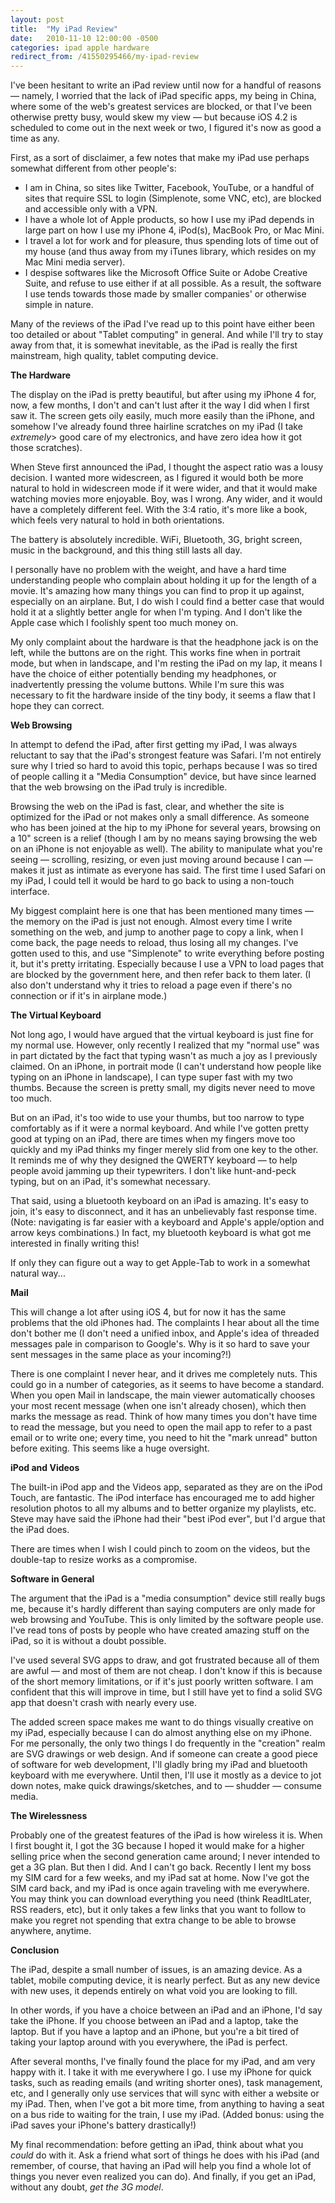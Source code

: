 ```yaml
---
layout: post
title:  "My iPad Review"
date:   2010-11-10 12:00:00 -0500
categories: ipad apple hardware
redirect_from: /41550295466/my-ipad-review
---
```


I've been hesitant to write an iPad review until now for a handful of reasons — namely, I worried that the lack of iPad specific apps, my being in China, where some of the web's greatest services are blocked, or that I've been otherwise pretty busy, would skew my view — but because iOS 4.2 is scheduled to come out in the next week or two, I figured it's now as good a time as any.

First, as a sort of disclaimer, a few notes that make my iPad use perhaps somewhat different from other people's:

*   I am in China, so sites like Twitter, Facebook, YouTube, or a handful of sites that require SSL to login (Simplenote, some VNC, etc), are blocked and accessible only with a VPN.
*   I have a whole lot of Apple products, so how I use my iPad depends in large part on how I use my iPhone 4, iPod(s), MacBook Pro, or Mac Mini.
*   I travel a lot for work and for pleasure, thus spending lots of time out of my house (and thus away from my iTunes library, which resides on my Mac Mini media server).
*   I despise softwares like the Microsoft Office Suite or Adobe Creative Suite, and refuse to use either if at all possible. As a result, the software I use tends towards those made by smaller companies' or otherwise simple in nature.

Many of the reviews of the iPad I've read up to this point have either been too detailed or about "Tablet computing" in general. And while I'll try to stay away from that, it is somewhat inevitable, as the iPad is really the first mainstream, high quality, tablet computing device.

**The Hardware**

The display on the iPad is pretty beautiful, but after using my iPhone 4 for, now, a few months, I don't and can't lust after it the way I did when I first saw it. The screen gets oily easily, much more easily than the iPhone, and somehow I've already found three hairline scratches on my iPad (I take _extremely_&gt; good care of my electronics, and have zero idea how it got those scratches).

When Steve first announced the iPad, I thought the aspect ratio was a lousy decision. I wanted more widescreen, as I figured it would both be more natural to hold in widescreen mode if it were wider, and that it would make watching movies more enjoyable. Boy, was I wrong. Any wider, and it would have a completely different feel. With the 3:4 ratio, it's more like a book, which feels very natural to hold in both orientations.

The battery is absolutely incredible. WiFi, Bluetooth, 3G, bright screen, music in the background, and this thing still lasts all day.

I personally have no problem with the weight, and have a hard time understanding people who complain about holding it up for the length of a movie. It's amazing how many things you can find to prop it up against, especially on an airplane. But, I do wish I could find a better case that would hold it at a slightly better angle for when I'm typing. And I don't like the Apple case which I foolishly spent too much money on.

My only complaint about the hardware is that the headphone jack is on the left, while the buttons are on the right. This works fine when in portrait mode, but when in landscape, and I'm resting the iPad on my lap, it means I have the choice of either potentially bending my headphones, or inadvertently pressing the volume buttons. While I'm sure this was necessary to fit the hardware inside of the tiny body, it seems a flaw that I hope they can correct.

**Web Browsing**

In attempt to defend the iPad, after first getting my iPad, I was always reluctant to say that the iPad's strongest feature was Safari. I'm not entirely sure why I tried so hard to avoid this topic, perhaps because I was so tired of people calling it a "Media Consumption" device, but have since learned that the web browsing on the iPad truly is incredible.

Browsing the web on the iPad is fast, clear, and whether the site is optimized for the iPad or not makes only a small difference. As someone who has been joined at the hip to my iPhone for several years, browsing on a 10" screen is a relief (though I am by no means saying browsing the web on an iPhone is not enjoyable as well). The ability to manipulate what you're seeing — scrolling, resizing, or even just moving around because I can — makes it just as intimate as everyone has said. The first time I used Safari on my iPad, I could tell it would be hard to go back to using a non-touch interface.

My biggest complaint here is one that has been mentioned many times — the memory on the iPad is just not enough. Almost every time I write something on the web, and jump to another page to copy a link, when I come back, the page needs to reload, thus losing all my changes. I've gotten used to this, and use "Simplenote" to write everything before posting it, but it's pretty irritating. Especially because I use a VPN to load pages that are blocked by the government here, and then refer back to them later. (I also don't understand why it tries to reload a page even if there's no connection or if it's in airplane mode.)

**The Virtual Keyboard**

Not long ago, I would have argued that the virtual keyboard is just fine for my normal use. However, only recently I realized that my "normal use" was in part dictated by the fact that typing wasn't as much a joy as I previously claimed. On an iPhone, in portrait mode (I can't understand how people like typing on an iPhone in landscape), I can type super fast with my two thumbs. Because the screen is pretty small, my digits never need to move too much.

But on an iPad, it's too wide to use your thumbs, but too narrow to type comfortably as if it were a normal keyboard. And while I've gotten pretty good at typing on an iPad, there are times when my fingers move too quickly and my iPad thinks my finger merely slid from one key to the other. It reminds me of why they designed the QWERTY keyboard — to help people avoid jamming up their typewriters. I don't like hunt-and-peck typing, but on an iPad, it's somewhat necessary.

That said, using a bluetooth keyboard on an iPad is amazing. It's easy to join, it's easy to disconnect, and it has an unbelievably fast response time. (Note: navigating is far easier with a keyboard and Apple's apple/option and arrow keys combinations.) In fact, my bluetooth keyboard is what got me interested in finally writing this!

If only they can figure out a way to get Apple-Tab to work in a somewhat natural way...

**Mail**

This will change a lot after using iOS 4, but for now it has the same problems that the old iPhones had. The complaints I hear about all the time don't bother me (I don't need a unified inbox, and Apple's idea of threaded messages pale in comparison to Google's. Why is it so hard to save your sent messages in the same place as your incoming?!)

There is one complaint I never hear, and it drives me completely nuts. This could go in a number of categories, as it seems to have become a standard. When you open Mail in landscape, the main viewer automatically chooses your most recent message (when one isn't already chosen), which then marks the message as read. Think of how many times you don't have time to read the message, but you need to open the mail app to refer to a past email or to write one; every time, you need to hit the "mark unread" button before exiting. This seems like a huge oversight.

**iPod and Videos**

The built-in iPod app and the Videos app, separated as they are on the iPod Touch, are fantastic. The iPod interface has encouraged me to add higher resolution photos to all my albums and to better organize my playlists, etc. Steve may have said the iPhone had their "best iPod ever", but I'd argue that the iPad does.

There are times when I wish I could pinch to zoom on the videos, but the double-tap to resize works as a compromise.

**Software in General**

The argument that the iPad is a "media consumption" device still really bugs me, because it's hardly different than saying computers are only made for web browsing and YouTube. This is only limited by the software people use. I've read tons of posts by people who have created amazing stuff on the iPad, so it is without a doubt possible.

I've used several SVG apps to draw, and got frustrated because all of them are awful — and most of them are not cheap. I don't know if this is because of the short memory limitations, or if it's just poorly written software. I am confident that this will improve in time, but I still have yet to find a solid SVG app that doesn't crash with nearly every use.

The added screen space makes me want to do things visually creative on my iPad, especially because I can do almost anything else on my iPhone. For me personally, the only two things I do frequently in the "creation" realm are SVG drawings or web design. And if someone can create a good piece of software for web development, I'll gladly bring my iPad and bluetooth keyboard with me everywhere. Until then, I'll use it mostly as a device to jot down notes, make quick drawings/sketches, and to — shudder — consume media.

**The Wirelessness**

Probably one of the greatest features of the iPad is how wireless it is. When I first bought it, I got the 3G because I hoped it would make for a higher selling price when the second generation came around; I never intended to get a 3G plan. But then I did. And I can't go back. Recently I lent my boss my SIM card for a few weeks, and my iPad sat at home. Now I've got the SIM card back, and my iPad is once again traveling with me everywhere. You may think you can download everything you need (think ReadItLater, RSS readers, etc), but it only takes a few links that you want to follow to make you regret not spending that extra change to be able to browse anywhere, anytime.

**Conclusion**

The iPad, despite a small number of issues, is an amazing device. As a tablet, mobile computing device, it is nearly perfect. But as any new device with new uses, it depends entirely on what void you are looking to fill.

In other words, if you have a choice between an iPad and an iPhone, I'd say take the iPhone. If you choose between an iPad and a laptop, take the laptop. But if you have a laptop and an iPhone, but you're a bit tired of taking your laptop around with you everywhere, the iPad is perfect.

After several months, I've finally found the place for my iPad, and am very happy with it. I take it with me everywhere I go. I use my iPhone for quick tasks, such as reading emails (and writing shorter ones), task management, etc, and I generally only use services that will sync with either a website or my iPad. Then, when I've got a bit more time, from anything to having a seat on a bus ride to waiting for the train, I use my iPad. (Added bonus: using the iPad saves your iPhone's battery drastically!)

My final recommendation: before getting an iPad, think about what you _could_&nbsp;do with it. Ask a friend what sort of things he does with his iPad (and remember, of course, that having an iPad will help you find a whole lot of things you never even realized you can do). And finally, if you get an iPad, without any doubt, _get the 3G model_.
